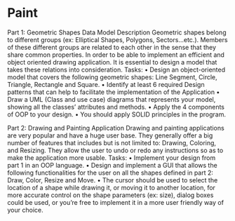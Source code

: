 # Paint
Part 1: Geometric Shapes Data Model Description
Geometric shapes belong to different groups (ex: Elliptical Shapes, Polygons, Sectors...etc.). Members of these different groups are related to each other in the sense that they share common properties. In order to be able to implement an efficient and object oriented drawing application. It is essential to design a model that takes these relations into consideration.
Tasks:
• Design an object-oriented model that covers the following geometric shapes: Line Segment, Circle, Triangle, Rectangle and Square.
• Identify at least 6 required Design patterns that can help to facilitate the implementation of the Application
• Draw a UML (Class and use case) diagrams that represents your model, showing all the classes’ attributes and methods.
• Apply the 4 components of OOP to your design.
• You should apply SOLID principles in the program.

Part 2: Drawing and Painting Application
Drawing and painting applications are very popular and have a huge user base. They generally offer a big number of features that includes but is not limited to: Drawing, Coloring, and Resizing. They allow the user to undo or redo any instructions so as to make the application more usable.
Tasks:
• Implement your design from part 1 in an OOP language.
• Design and implement a GUI that allows the following functionalities for the user on all the shapes defined in part 2: Draw, Color, Resize and Move.
• The cursor should be used to select the location of a shape while drawing it, or moving it to another location, for more accurate control on the shape parameters (ex: size), dialog boxes could be used, or you’re free to implement it in a more user friendly way of your choice.
